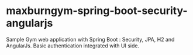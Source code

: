 # maxburngym-spring-boot-security-angularjs


Sample Gym web application with Spring Boot : Security, JPA, H2 and AngularJs. Basic authentication integrated with UI side.

